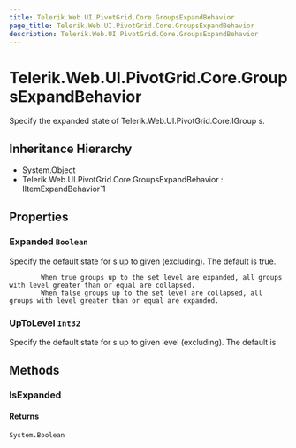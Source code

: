 ```yaml
---
title: Telerik.Web.UI.PivotGrid.Core.GroupsExpandBehavior
page_title: Telerik.Web.UI.PivotGrid.Core.GroupsExpandBehavior
description: Telerik.Web.UI.PivotGrid.Core.GroupsExpandBehavior
---
```


# Telerik.Web.UI.PivotGrid.Core.GroupsExpandBehavior

Specify the expanded state of Telerik.Web.UI.PivotGrid.Core.IGroup s.

## Inheritance Hierarchy

* System.Object
* Telerik.Web.UI.PivotGrid.Core.GroupsExpandBehavior : IItemExpandBehavior`1

## Properties

###  Expanded `Boolean`

Specify the default state for s up to given  (excluding).
            The default is true.
            
            When true groups up to the set level are expanded, all groups with level greater than or equal are collapsed.
            When false groups up to the set level are collapsed, all groups with level greater than or equal are expanded.

###  UpToLevel `Int32`

Specify the default state for s up to given level (excluding).
            The default is

## Methods

###  IsExpanded

#### Returns

`System.Boolean` 


